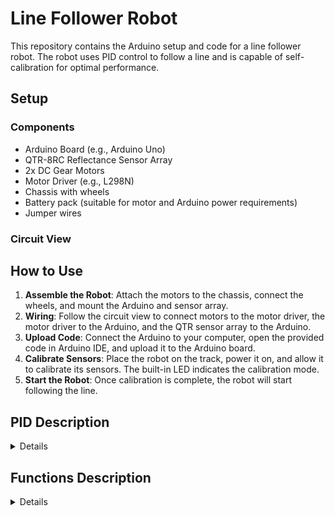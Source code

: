 # Line Follower Robot

This repository contains the Arduino setup and code for a line follower robot. The robot uses PID control to follow a line and is capable of self-calibration for optimal performance.

## Setup

### Components
- Arduino Board (e.g., Arduino Uno)
- QTR-8RC Reflectance Sensor Array
- 2x DC Gear Motors
- Motor Driver (e.g., L298N)
- Chassis with wheels
- Battery pack (suitable for motor and Arduino power requirements)
- Jumper wires

### Circuit View


## How to Use
1. **Assemble the Robot**: Attach the motors to the chassis, connect the wheels, and mount the Arduino and sensor array.
2. **Wiring**: Follow the circuit view to connect motors to the motor driver, the motor driver to the Arduino, and the QTR sensor array to the Arduino.
3. **Upload Code**: Connect the Arduino to your computer, open the provided code in Arduino IDE, and upload it to the Arduino board.
4. **Calibrate Sensors**: Place the robot on the track, power it on, and allow it to calibrate its sensors. The built-in LED indicates the calibration mode.
5. **Start the Robot**: Once calibration is complete, the robot will start following the line.

## PID Description
<details>

**PID (Proportional-Integral-Derivative)** control is a widely used control loop feedback mechanism in automation and robotics, including line follower robots. Here's a brief explanation of how it works and the significance of its values:

#### Proportional (P):

Role: Determines the reaction to the current error. The larger the error, the greater the proportional response.
Value Explanation: A high proportional gain can lead to a fast response, but it can also cause overshooting and oscillation. Too low, and the response may be too sluggish.
#### Integral (I):

Role: Addresses the accumulated past errors. It sums up these errors to eliminate residual steady-state errors.
Value Explanation: A high integral gain can eliminate steady-state error, but it might lead to instability and oscillation if too high. A low value might be too slow to correct these errors.
#### Derivative (D):

Role: Predicts future error based on the rate of change of the error.
Value Explanation: A high derivative gain can help anticipate and dampen the overshoot caused by P and I, but if set too high, it can cause excessive damping and sluggish response. Too low, and it might have little effect on overshoot.
#### Tuning PID Values
The PID values (kp, ki, kd) need to be tuned according to your specific setup, as different robots will have different dynamics. Factors like the weight of the robot, friction of the surface, motor characteristics, and sensor placement all influence the ideal PID settings.

</details>

## Functions Description

<details>

### calibration()
**Purpose**: Manages the calibration process of the robot.
**Description**: This function swaps the speeds of the two motors and constrains them within a specified range. It is called at regular intervals based on calibrationTime to ensure the robot's sensors are accurately calibrated for optimal line detection.

### setup()
**Purpose**: Initializes the robot's hardware and sensors.
**Description**: Sets up the motor control pins, initializes the QTR sensors, performs a preliminary sensor calibration, and establishes the serial communication. It also blinks the built-in LED to indicate calibration mode.

### loop()
**Purpose**: The main control loop for the robot.
**Description**: Continuously reads sensor values and calculates the error for line tracking. It also executes the PID control by adjusting motor speeds based on this error.

### pidControl()
**Purpose**: Implements the PID control logic.
**Description**: Calculates the proportional, integral, and derivative terms based on the current error and the PID constants (kp, ki, kd). It then combines these to compute the overall PID value and applies this value to adjust the motors' speeds.

### applyPIDToMotors(int pidValue)
**Purpose**: Applies the PID value to the motors.
**Description**: Adjusts the speed of each motor based on the PID value while ensuring the speeds are within the defined limits. It calls setMotorSpeed to apply these adjustments.

### setMotorSpeed(int motor1Speed, int motor2Speed)
**Purpose**: Controls the speed and direction of the motors.
**Description**: Takes the desired speed for each motor and applies it, including handling the direction of rotation. It ensures that if a motor is set to 0 speed, it stops, and if the speed is positive or negative, it sets the rotation direction accordingly.

</details>

